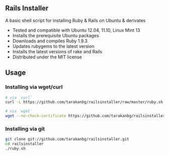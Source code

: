 ## Rails Installer

A basic shell script for installing Ruby & Rails on Ubuntu & derivates

* Tested and compatible with Ubuntu 12.04, 11.10, Linux Mint 13
* Installs the prerequisite Ubuntu packages
* Downloads and compiles Ruby 1.9.3
* Updates rubygems to the latest version
* Installs the latest versions of rake and Rails
* Distributed under the MIT license

## Usage

### Installing via wget/curl
```sh
# via `curl`
curl -L https://github.com/tarakanbg/railsinstaller/raw/master/ruby.sh > ruby.sh; chmod +x ruby.sh; ./ruby.sh; rm ruby.sh

# via `wget`
wget --no-check-certificate https://github.com/tarakanbg/railsinstaller/raw/master/ruby.sh -O - > ruby.sh; chmod +x ruby.sh; ./ruby.sh; rm ruby.sh
```
### Installing via git

```sh
git clone git://github.com/tarakanbg/railsinstaller.git
cd railsinstaller
./ruby.sh
```
